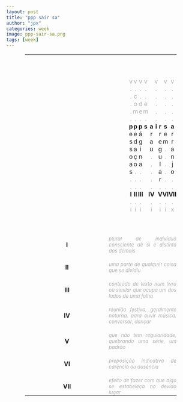 ```yaml
---
layout: post
title: "ppp sair sa"
author: "jpx"
categories: week
image: ppp-sair-sa.png
tags: [week]
---
```


<html>
<head>
<style>
table#t02, th, td {
	border-width:5px;  
    border-style:none;
	padding: 0px;
	width:80%; 
	margin-left:auto; 
    margin-right:auto;
	table-layout: fixed;
	align-content: center;
	text-align:center;
}
div.nota {
  font-size: x-small;
  text-align:right;
  font-style: normal;
  color: rgb(175, 175, 175);
}
div.ast {
  font-weight: bold;
}
div.inner {
  font-style: italic;
  text-align:justify;
  color: rgb(175, 175, 175);
  font-size: small;
}
div.risc {
  color: rgb(175, 175, 175);
}
</style>
</head>
<body>

<table id="t02">
  <tr>
    <td colspan="14">&nbsp;</td>
  </tr>
  <tr>
    <td colspan="14">&nbsp;</td>
  </tr>
  <tr>
    <td colspan="14">&nbsp;</td>
  </tr>
  <tr>
    <td></td>
    <td></td>
    <td><div class="risc">v</div></td>
    <td><div class="risc">v</div></td>
	<td><div class="risc">v</div></td>
	<td></td>
	<td><div class="risc">v</div></td>
    <td></td>
    <td><div class="risc">v</div></td>
    <td></td>
	<td></td>
    <td><div class="risc">v</div></td>
	<td><div class="risc">v</div></td>
    <td></td>
  </tr>
  <tr>
    <td></td>
    <td></td>
    <td><div class="risc">.</div></td>
    <td><div class="risc">.</div></td>
	<td><div class="risc">.</div></td>
	<td></td>
	<td><div class="risc">.</div></td>
    <td></td>
    <td><div class="risc">.</div></td>
    <td></td>
	<td></td>
    <td><div class="risc">.</div></td>
	<td><div class="risc">.</div></td>
    <td></td>
  </tr>
  <tr>
    <td></td>
    <td></td>
    <td><div class="risc">.</div></td>
    <td><div class="risc">c</div></td>
	<td><div class="risc">.</div></td>
	<td></td>
	<td><div class="risc">.</div></td>
    <td></td>
    <td><div class="risc">.</div></td>
    <td></td>
	<td></td>
    <td><div class="risc">.</div></td>
	<td><div class="risc">.</div></td>
    <td></td>
  </tr>
  <tr>
    <td></td>
    <td></td>
    <td><div class="risc">.</div></td>
    <td><div class="risc">o</div></td>
	<td><div class="risc">d</div></td>
	<td></td>
	<td><div class="risc">e</div></td>
    <td></td>
    <td><div class="risc">.</div></td>
    <td></td>
	<td></td>
    <td><div class="risc">.</div></td>
	<td><div class="risc">.</div></td>
    <td></td>
  </tr>
  <tr>
    <td></td>
    <td></td>
    <td><div class="risc">.</div></td>
    <td><div class="risc">m</div></td>
	<td><div class="risc">e</div></td>
	<td></td>
	<td><div class="risc">m</div></td>
    <td></td>
    <td><div class="risc">.</div></td>
    <td></td>
	<td></td>
    <td><div class="risc">.</div></td>
	<td><div class="risc">.</div></td>
    <td></td>
  </tr>
  <tr>
    <td></td>
    <td></td>
    <td><div class="risc">.</div></td>
    <td><div class="risc">.</div></td>
	<td><div class="risc">.</div></td>
	<td></td>
	<td><div class="risc">.</div></td>
    <td></td>
    <td><div class="risc">.</div></td>
    <td></td>
    <td></td>
	<td><div class="risc">.</div></td>
	<td><div class="risc">.</div></td>
    <td></td>
  </tr>
  <tr>
    <td></td>
    <td></td>
    <th>p</th>
	<th>p</th>
	<th>p</th>
	<td></td>
    <th>s</th>
	<th>a</th>
    <th>i</th>
    <th>r</th>
	<td></td>
    <th>s</th>
    <th>a</th>
    <td></td>
  </tr>
  <tr>
    <td></td>
    <td></td>
    <td>e</td>
    <td>e</td>
	<td>á</td>
	<td></td>
	<td></td>
    <td>r</td>
    <td></td>
    <td>r</td>
	<td></td>
    <td>e</td>
	<td>r</td>
    <td></td>
  </tr>
  <tr>
    <td></td>
    <td></td>
    <td>s</td>
    <td>d</td>
	<td>g</td>
	<td></td>
	<td></td>
    <td>a</td>
    <td></td>
    <td>e</td>
	<td></td>
    <td>m</td>
	<td>r</td>
    <td></td>
  </tr>
  <tr>
    <td></td>
    <td></td>
    <td>s</td>
    <td>a</td>
	<td>i</td>
	<td></td>
	<td></td>
    <td>u</td>
    <td></td>
    <td>g</td>
	<td></td>
    <td><div class="risc">.</div></td>
	<td>a</td>
    <td></td>
  </tr>
  <tr>
    <td></td>
    <td></td>
    <td>o</td>
    <td>ç</td>
	<td>n</td>
	<td></td>
	<td></td>
    <td><div class="risc">.</div></td>
    <td></td>
    <td>u</td>
	<td></td>
    <td><div class="risc">.</div></td>
	<td>n</td>
    <td></td>
  </tr>
  <tr>
    <td></td>
    <td></td>
    <td>a</td>
    <td>o</td>
	<td>a</td>
	<td></td>
	<td></td>
    <td><div class="risc">.</div></td>
    <td></td>
    <td>l</td>
	<td></td>
    <td><div class="risc">.</div></td>
	<td>j</td>
    <td></td>
  </tr>
  <tr>
    <td></td>
    <td></td>
    <td>s</td>
    <td><div class="risc">.</div></td>
	<td><div class="risc">.</div></td>
	<td></td>
	<td></td>
    <td><div class="risc">.</div></td>
    <td></td>
    <td>a</td>
	<td></td>
    <td><div class="risc">.</div></td>
	<td>o</td>
    <td></td>
  </tr>
  <tr>
    <td></td>
    <td></td>
    <td><div class="risc">.</div></td>
    <td><div class="risc">.</div></td>
	<td><div class="risc">.</div></td>
	<td></td>
	<td></td>
    <td><div class="risc">.</div></td>
    <td></td>
    <td>r</td>
	<td></td>
    <td><div class="risc">.</div></td>
	<td><div class="risc">.</div></td>
    <td></td>
  </tr>
  <tr>
    <td></td>
    <td></td>
    <td><div class="risc">.</div></td>
    <td><div class="risc">.</div></td>
	<td><div class="risc">.</div></td>
	<td></td>
	<td></td>
    <td><div class="risc">.</div></td>
    <td></td>
    <td><div class="risc">.</div></td>
	<td></td>
    <td><div class="risc">.</div></td>
	<td><div class="risc">.</div></td>
    <td></td>
  </tr>
  <tr>
    <td></td>
    <td></td>
    <td><div class="ast">I</div></td>
    <td><div class="ast">II</div></td>
	<td><div class="ast">III</div></td>
	<td></td>
	<td></td>
    <td><div class="ast">IV</div></td>
    <td></td>
    <td><div class="ast">V</div></td>
	<td></td>
    <td><div class="ast">VI</div></td>
	<td><div class="ast">VII</div></td>
    <td></td>
  </tr>
  <tr>
    <td></td>
    <td></td>
    <td><div class="risc">.</div></td>
    <td><div class="risc">.</div></td>
	<td><div class="risc">.</div></td>
	<td></td>
	<td></td>
    <td><div class="risc">.</div></td>
    <td></td>
    <td><div class="risc">.</div></td>
	<td></td>
    <td><div class="risc">.</div></td>
	<td><div class="risc">.</div></td>
    <td></td>
  </tr>
  <tr>
    <td></td>
    <td></td>
    <td><div class="risc">i</div></td>
    <td><div class="risc">i</div></td>
	<td><div class="risc">i</div></td>
	<td></td>
	<td></td>
    <td><div class="risc">i</div></td>
    <td></td>
    <td><div class="risc">i</div></td>
	<td></td>
    <td><div class="risc">i</div></td>
	<td><div class="risc">x</div></td>
    <td></td>
  </tr>
  <tr>
    <td colspan="14">&nbsp;</td>
  </tr>
  <tr>
    <td colspan="14">&nbsp;</td>
  </tr>
  <tr>
    <td colspan="14">&nbsp;</td>
  </tr>
  <tr>
    <td><div class="ast">I</div></td>
    <td colspan="13"> <div class="inner"> plural de indivíduo consciente de si e distinto dos demais </div></td>
  </tr>
  <tr>
    <td colspan="14">&nbsp;</td>
  </tr>
  <tr>
    <td><div class="ast">II</div></td>
    <td colspan="13"> <div class="inner"> uma parte de qualquer coisa que se dividiu </div></td>
  </tr>
  <tr>
    <td colspan="14">&nbsp;</td>
  </tr>
  <tr>
    <td><div class="ast">III</div></td>
    <td colspan="13"> <div class="inner"> conteúdo de texto num livro ou similar que ocupa um dos lados de uma folha </div></td>
  </tr>
  <tr>
    <td colspan="14">&nbsp;</td>
  </tr>
  <tr>
    <td><div class="ast">IV</div></td>
    <td colspan="13"> <div class="inner"> reunião festiva, geralmente noturna, para ouvir música, conversar, dançar </div></td>
  </tr>
  <tr>
    <td colspan="14">&nbsp;</td>
  </tr>
  <tr>
    <td><div class="ast">V</div></td>
    <td colspan="13"> <div class="inner"> que não tem regularidade, quebrando uma série, um padrão </div></td>
  </tr>
  <tr>
    <td colspan="14">&nbsp;</td>
  </tr>
  <tr>
    <td><div class="ast">VI</div></td>
    <td colspan="13"> <div class="inner">  preposição indicativa de carência ou ausência </div></td>
  </tr>
  <tr>
    <td colspan="14">&nbsp;</td>
  </tr>
  <tr>
    <td><div class="ast">VII</div></td>
    <td colspan="13"> <div class="inner"> efeito de fazer com que algo se estabeleça no devido lugar </div></td>
  </tr>
</table>
